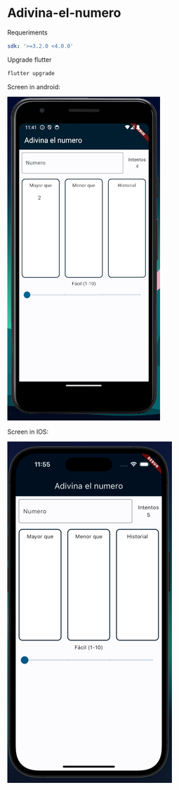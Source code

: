 # Adivina-el-numero

Requeriments

```yaml
sdk: '>=3.2.0 <4.0.0'
```

Upgrade flutter

```bash
flutter upgrade
```

Screen in android:

![image-20240313114146404](image-20240313114146404.png)

Screen in IOS:

![image-20240313115504732](image-20240313115504732.png)